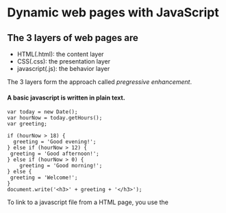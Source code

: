 # Dynamic web pages with JavaScript

## The 3 layers of web pages are

- HTML(.html): the content layer
- CSS(.css): the presentation layer
- javascript(.js): the behavior layer

The 3 layers form the approach called *pregressive enhancement*.

#### A basic javascript is written in plain text.

    var today = new Date();
    var hourNow = today.getHours();
    var greeting;

    if (hourNow > 18) {
      greeting = 'Good evening!';
    } else if (hourNow > 12) {
     greeting = 'Good afternoon!';
    } else if (hourNow > 0) {
        greeting = 'Good morning!';
    } else {
     greeting = 'Welcome!';
    }
    document.write('<h3>' + greeting + '</h3>');

To link to a javascript file from a HTML page, you use the <script> element to tell the brouser that it is coming across as a script, like this: 

    <script scr="js/add-content.js"></script>
 
 
 
